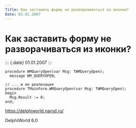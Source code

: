 ```yaml
---
Title: Как заставить форму не разворачиваться из иконки?
Date: 01.01.2007
---
```


Как заставить форму не разворачиваться из иконки?
=================================================

::: {.date}
01.01.2007
:::

    procedure WMQueryOpen(var Msg: TWMQueryOpen);
      message WM_QUERYOPEN;
     
    // ... и ее реализация
    procedure TMainForm.WMQueryOpen(var Msg: TWMQueryOpen);
    begin
      Msg.Result := 0;
    end;

<https://delphiworld.narod.ru/>

DelphiWorld 6.0
